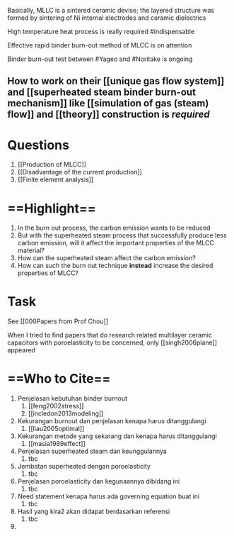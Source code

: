 Basically, MLLC is a sintered ceramic devise; the layered structure was formed by sintering of Ni internal electrodes and ceramic dielectrics

High temperature heat process is really required #indispensable 

Effective rapid binder burn-out method of MLCC is on attention

Binder burn-out test between #Yageo and #Noritake is ongoing

## How to work on their [[unique gas flow system]] and [[superheated steam binder burn-out mechanism]] like [[simulation of gas (steam) flow]] and [[theory]] construction is *required*

# Questions
1. [[Production of MLCC]]
2. [[Disadvantage of the current production]]
3. [[Finite element analysis]]

==Highlight==
=
1. In the burn out process, the carbon emission wants to be reduced
2. But with the superheated steam process that successfully produce less carbon emission, will it affect the important properties of the MLCC material?
3. How can the superheated steam affect the carbon emission?
4. How can such the burn out technique **instead** increase the desired properties of MLCC?

# Task
See [[000Papers from Prof Chou]] 

When I tried to find papers that do research related multilayer ceramic capacitors with poroelasticity to be concerned, only [[singh2006plane]] appeared

==Who to Cite==
=
1. Penjelasan kebutuhan binder burnout
	1. [[feng2002stress]]
	2. [[incledon2013modeling]]
2. Kekurangan burnout dan penjelasan kenapa harus ditanggulangi
	1. [[liau2005optimal]]
3. Kekurangan metode yang sekarang dan kenapa harus ditanggulangi
	1. [[masia1989effect]]
4. Penjelasan superheated steam dan keunggulannya
	1. tbc
5. Jembatan superheated dengan poroelasticity
	1. tbc
6. Penjelasan poroelasticity dan kegunaannya dibidang ini
	1. tbc
7. Need statement kenapa harus ada governing equation buat ini
	1. tbc
8. Hasil yang kira2 akan didapat berdasarkan referensi
	1. tbc
9. 

